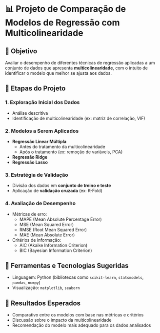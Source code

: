 # 📊 Projeto de Comparação de Modelos de Regressão com Multicolinearidade

## 🎯 Objetivo
Avaliar o desempenho de diferentes técnicas de regressão aplicadas a um conjunto de dados que apresenta **multicolinearidade**, com o intuito de identificar o modelo que melhor se ajusta aos dados.

## 🧩 Etapas do Projeto

### 1. Exploração Inicial dos Dados
- Análise descritiva
- Identificação de multicolinearidade (ex: matriz de correlação, VIF)

### 2. Modelos a Serem Aplicados
- **Regressão Linear Múltipla**
  - Antes do tratamento da multicolinearidade
  - Após o tratamento (ex: remoção de variáveis, PCA)
- **Regressão Ridge**
- **Regressão Lasso**

### 3. Estratégia de Validação
- Divisão dos dados em **conjunto de treino e teste**
- Aplicação de **validação cruzada** (ex: K-Fold)

### 4. Avaliação de Desempenho
- Métricas de erro:
  - MAPE (Mean Absolute Percentage Error)
  - MSE (Mean Squared Error)
  - RMSE (Root Mean Squared Error)
  - MAE (Mean Absolute Error)
- Critérios de informação:
  - AIC (Akaike Information Criterion)
  - BIC (Bayesian Information Criterion)

## 🧠 Ferramentas e Tecnologias Sugeridas
- Linguagem: Python (bibliotecas como `scikit-learn`, `statsmodels`, `pandas`, `numpy`)
- Visualização: `matplotlib`, `seaborn`

## 📌 Resultados Esperados
- Comparativo entre os modelos com base nas métricas e critérios
- Discussão sobre o impacto da multicolinearidade
- Recomendação do modelo mais adequado para os dados analisados

